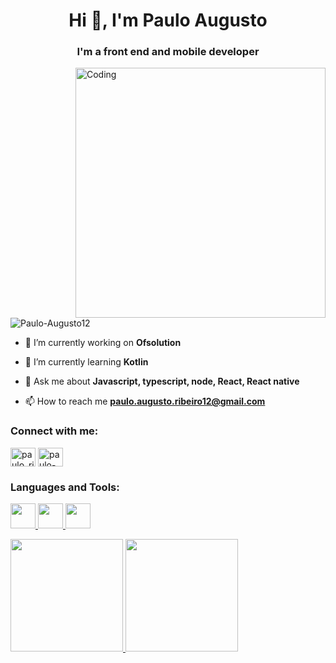 <h1 align="center">Hi 👋, I'm Paulo Augusto</h1>
<h3 align="center">I'm a front end and mobile developer</h3>
<img align="right" alt="Coding" width="400" src="https://cdn.dribbble.com/users/1754994/screenshots/4363878/media/a2fbe35d464ea944b7528eb8edc6bf37.gif">


<p align="left"> <img src="https://komarev.com/ghpvc/?username=Paulo-Augusto12&label=Profile%20views&color=0e75b6&style=flat" alt="Paulo-Augusto12" /> </p>

- 🔭 I’m currently working on **Ofsolution**

- 🌱 I’m currently learning **Kotlin**

- 💬 Ask me about **Javascript, typescript, node, React, React native**

- 📫 How to reach me **paulo.augusto.ribeiro12@gmail.com**

<h3 align="left">Connect with me:</h3>
<p align="left">
<a href="https://twitter.com/paulo_ri7" target="blank"><img align="center" src="https://raw.githubusercontent.com/rahuldkjain/github-profile-readme-generator/master/src/images/icons/Social/twitter.svg" alt="paulo_ri7" height="30" width="40" /></a>
<a href="https://www.linkedin.com/in/paulo-augusto-ribeiro-62730a237/" target="blank"><img align="center" src="https://raw.githubusercontent.com/rahuldkjain/github-profile-readme-generator/master/src/images/icons/Social/linked-in-alt.svg" alt="paulo-augusto-ribeiro-62730a237" height="30" width="40" /></a>
</p>

<h3 align="left">Languages and Tools:</h3>
<p align="left"> 

 <a href="https://react.dev/" target="_blank" rel="noreferrer"> 
  <img src="https://cdn.jsdelivr.net/gh/devicons/devicon/icons/react/react-original.svg" width='40px' heigth='30px'/> 
 </a>
 
 <a href="https://developer.mozilla.org/en-US/docs/Web/JavaScript" target="_blank" rel="noreferrer"> 
  <img src="https://cdn.jsdelivr.net/gh/devicons/devicon/icons/javascript/javascript-original.svg" width='40px' heigth='30px'/> 
 </a>
 
 <a href="https://www.typescriptlang.org/docs/" target="_blank" rel="noreferrer"> 
  <img src="https://cdn.jsdelivr.net/gh/devicons/devicon/icons/typescript/typescript-original.svg" width='40px' heigth='30px'/> 
 </a>

</p>


<div marginTop='16px'>
  <a href="https://github.com/Paulo-Augusto12">
  <img height="180em" src="https://github-readme-stats.vercel.app/api?username=Paulo-Augusto12&show_icons=true&theme=tokyonight&include_all_commits=true&count_private=false"/>
  <img height="180em" src="https://github-readme-stats.vercel.app/api/top-langs/?username=Paulo-Augusto12&layout=compact&langs_count=7&theme=tokyonight"/>
</div>



